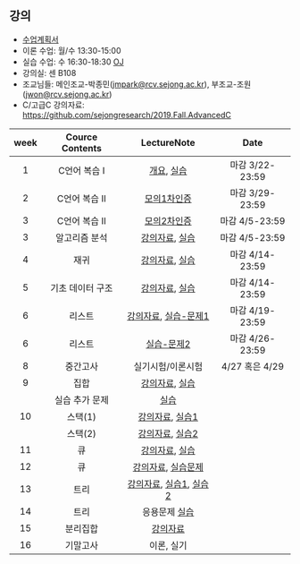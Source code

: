 
## 강의
- [수업계획서](https://github.com/sejongresearch/2020.Spring.DataStructure/blob/master/%E1%84%80%E1%85%A1%E1%86%BC%E1%84%8B%E1%85%B4%E1%84%80%E1%85%A8%E1%84%92%E1%85%AC%E1%86%A8%E1%84%89%E1%85%A5.pdf)
- 이론 수업: 월/수 13:30-15:00 
- 실습 수업: 수 16:30-18:30 [OJ](https://ex-oj.sejong.ac.kr) 
- 강의실: 센 B108
- 조교님들: 메인조교-박종민(jmpark@rcv.sejong.ac.kr), 부조교-조원(jwon@rcv.sejong.ac.kr)
- C/고급C 강의자료: https://github.com/sejongresearch/2019.Fall.AdvancedC

| week | Cource Contents | LectureNote | Date | 
|:---:|:---:|:---:|:---:|
| 1  |  C언어 복습 I | [개요](https://github.com/sejongresearch/2020.Spring.DataStructure/blob/master/LectureNote/%E1%84%8C%E1%85%A1%E1%84%85%E1%85%AD%E1%84%80%E1%85%AE%E1%84%8C%E1%85%A9_Intro_0315.pdf), [실습](https://www.dropbox.com/s/0ifi00guobtnj4l/%EC%9E%90%EB%A3%8C%EA%B5%AC%EC%A1%B0%EC%8B%A4%EC%8A%B5-1%EC%A3%BC%EC%B0%A8_C%EB%B3%B5%EC%8A%B5-20180308.pdf?dl=0) | 마감 3/22-23:59 |
| 2  |  C언어 복습 II | [모의1차인증](https://github.com/sejongresearch/2020.Spring.DataStructure/blob/master/HW/%E1%84%86%E1%85%A9%E1%84%8B%E1%85%B41%E1%84%8E%E1%85%A1%E1%84%8B%E1%85%B5%E1%86%AB%E1%84%8C%E1%85%B3%E1%86%BC.pdf)| 마감 3/29-23:59 |
| 3  |  C언어 복습 II | [모의2차인증](https://github.com/sejongresearch/2020.Spring.DataStructure/blob/master/HW/%E1%84%86%E1%85%A9%E1%84%8B%E1%85%B42%E1%84%8E%E1%85%A1%E1%84%8B%E1%85%B5%E1%86%AB%E1%84%8C%E1%85%B3%E1%86%BC.pdf)| 마감 4/5-23:59 |
| 3 | 알고리즘 분석  | [강의자료](https://www.dropbox.com/s/f4gvfzk3vdwt6ee/%EA%B0%95%EC%9D%9801-%EC%95%8C%EA%B3%A0%EB%A6%AC%EC%A6%98%20%EB%B6%84%EC%84%9D_%EC%B5%9C%EC%9C%A0%EA%B2%BD.pdf?dl=0), [실습](https://www.dropbox.com/s/ll46d9hsojlyzjp/%EC%9E%90%EB%A3%8C%EA%B5%AC%EC%A1%B0%EC%8B%A4%EC%8A%B5-2%EC%A3%BC%EC%B0%A8_%EB%B6%84%EC%84%9D-20190315.pdf?dl=0) | 마감 4/5-23:59 | 
| 4 | 재귀 | [강의자료](https://www.dropbox.com/s/z9sohcm0ff0wrel/%EA%B0%95%EC%9D%9802-%EC%9E%AC%EA%B7%80.pdf?dl=0), [실습](https://www.dropbox.com/s/ztqnpexvep9uoo9/%EC%9E%90%EB%A3%8C%EA%B5%AC%EC%A1%B0%EC%8B%A4%EC%8A%B5-3%EC%A3%BC%EC%B0%A8_%EC%9E%AC%EA%B7%80-20190322.pdf?dl=0) | 마감 4/14-23:59 |
| 5 | 기초 데이터 구조 | [강의자료](https://www.dropbox.com/s/hesj4lsom5wyuso/%EA%B0%95%EC%9D%9803-%EA%B8%B0%EC%B4%88%20%EB%8D%B0%EC%9D%B4%ED%84%B0%EA%B5%AC%EC%A1%B0_%EC%B5%9C%EC%9C%A0%EA%B2%BD.pdf?dl=0), [실습](https://www.dropbox.com/s/9hxybx6vgw63gvw/%EC%9E%90%EB%A3%8C%EA%B5%AC%EC%A1%B0%EC%8B%A4%EC%8A%B5-4%EC%A3%BC%EC%B0%A8_%EA%B8%B0%EC%B4%88%EB%8D%B0%EC%9D%B4%ED%84%B0%EA%B5%AC%EC%A1%B0-20190329.pdf?dl=0) | 마감 4/14-23:59 |
| 6 | 리스트 | [강의자료](https://www.dropbox.com/s/sdlyoahp16kijsd/%EA%B0%95%EC%9D%9804-%EB%A6%AC%EC%8A%A4%ED%8A%B8.pdf?dl=0), [실습-문제1](https://www.dropbox.com/s/5ra0puvi0zyluns/%EC%9E%90%EB%A3%8C%EA%B5%AC%EC%A1%B0%EC%8B%A4%EC%8A%B5-5%EC%A3%BC%EC%B0%A8_%EB%A6%AC%EC%8A%A4%ED%8A%B8%281%29-2019405.pdf?dl=0) | 마감 4/19-23:59 |
| 6 | 리스트 |  [실습-문제2](https://www.dropbox.com/s/78ex84pau53ackf/%EC%9E%90%EB%A3%8C%EA%B5%AC%EC%A1%B0%EC%8B%A4%EC%8A%B5-6%EC%A3%BC%EC%B0%A8_%EB%A6%AC%EC%8A%A4%ED%8A%B8%282%29-20190412.pdf?dl=0) | 마감 4/26-23:59 |
| 8 | 중간고사 | 실기시험/이론시험  | 4/27 혹은 4/29 |
| 9 | 집합 | [강의자료](https://www.dropbox.com/s/xlnhfj7qwmhqg7x/%EA%B0%95%EC%9D%9805-%EC%A7%91%ED%95%A9.pdf?dl=0), [실습](https://www.dropbox.com/s/1egoqncil9229br/%EC%9E%90%EB%A3%8C%EA%B5%AC%EC%A1%B0%EC%8B%A4%EC%8A%B5-7%EC%A3%BC%EC%B0%A8_%EC%A7%91%ED%95%A9-20190419.pdf?dl=0)  | |
| | 실습 추가 문제 | [실습](https://github.com/unizard/2019.Spring.DataStructure/issues/23) |  |
| 10 | 스택(1) | [강의자료](https://www.dropbox.com/s/krzqpetgbj6jyz8/%EA%B0%95%EC%9D%9806-%EC%8A%A4%ED%83%9D.pdf?dl=0), [실습1](https://www.dropbox.com/s/p0tkv180xq2suf4/%EC%9E%90%EB%A3%8C%EA%B5%AC%EC%A1%B0%EC%8B%A4%EC%8A%B5-9%EC%A3%BC%EC%B0%A8_%EC%8A%A4%ED%83%9D%281%29-20190503.pdf?dl=0)  |  |
|    | 스택(2) | [강의자료](https://www.dropbox.com/s/x5gmpdozwcez6pc/%EA%B0%95%EC%9D%9806-%EC%8A%A4%ED%83%9D_20190510.pptx?dl=0), [실습2](https://www.dropbox.com/s/tjz3v8mgwnqii13/%EC%9E%90%EB%A3%8C%EA%B5%AC%EC%A1%B0%EC%8B%A4%EC%8A%B5-10%EC%A3%BC%EC%B0%A8_%EC%8A%A4%ED%83%9D%282%29-20190510.pdf?dl=0)  |  |
| 11 | 큐  | [강의자료](https://www.dropbox.com/s/8blosxfw6jcl8uz/%EA%B0%95%EC%9D%9807-%ED%81%90.pdf?dl=0), [실습](https://www.dropbox.com/s/1ja9casd93mrpiz/%EC%9E%90%EB%A3%8C%EA%B5%AC%EC%A1%B0%EC%8B%A4%EC%8A%B5-11%EC%A3%BC%EC%B0%A8_%ED%81%90-20190517.pdf?dl=0)  |   |
| 12 | 큐 | [강의자료](https://www.dropbox.com/s/vu01kn8cpowbk3j/%EA%B0%95%EC%9D%9807-%ED%81%90-%EC%B5%9C%EC%9C%A0%EA%B2%BD-%ED%95%A9%EB%8F%99%ED%81%90%ED%95%A9%EB%8F%99%EC%8A%A4%ED%83%9D.pdf?dl=0), [실습문제](https://www.dropbox.com/s/9lvwr7x18xhn00e/%EC%9E%90%EB%A3%8C%EA%B5%AC%EC%A1%B0_%ED%81%90_%EC%8B%A4%EC%8A%B5_20190530_%EB%B0%B0%ED%8F%AC%EC%9A%A9.pdf?dl=0) |  |  
| 13 | 트리  | [강의자료](https://www.dropbox.com/s/lpxh1m2487w6kem/%EA%B0%95%EC%9D%9808-%ED%8A%B8%EB%A6%AC.pdf?dl=0), [실습1](https://www.dropbox.com/s/jm9qvwlro6slpu5/%EC%9E%90%EB%A3%8C%EA%B5%AC%EC%A1%B0%EC%8B%A4%EC%8A%B5-12%EC%A3%BC%EC%B0%A8_%ED%8A%B8%EB%A6%AC%281%29-20190524.pdf?dl=0), [실습2](https://www.dropbox.com/s/klg549pgsbi1kxc/%EC%9E%90%EB%A3%8C%EA%B5%AC%EC%A1%B0%EC%8B%A4%EC%8A%B5-13%EC%A3%BC%EC%B0%A8_%ED%8A%B8%EB%A6%AC%282%29-20190531.pdf?dl=0)  | 
| 14 | 트리  |  응용문제 [실습](https://www.dropbox.com/s/hcv9erqgmbnk1gb/%EC%9E%90%EB%A3%8C%EA%B5%AC%EC%A1%B0%EC%8B%A4%EC%8A%B5-14%EC%A3%BC%EC%B0%A8_%ED%8A%B8%EB%A6%AC%283%29-20190607.pdf?dl=0) | |
| 15 | 분리집합 | [강의자료](https://www.dropbox.com/s/pch8wga6y9cxb68/%EA%B0%95%EC%9D%9809-%EB%B6%84%EB%A6%AC%EC%A7%91%ED%95%A9.pdf?dl=0)  |   |
| 16 | 기말고사 | 이론, 실기  |    |



















